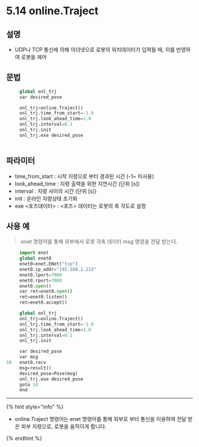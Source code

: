 ﻿# 5.14 online.Traject


## 설명 
* UDP나 TCP 통신에 의해 이더넷으로 로봇의 위치데이터가 입력될 때, 이를 반영하여 로봇을 제어 


## 문법 
```python
     global onl_trj
     var desired_pose 

     onl_trj=online.Traject()
     onl_trj.time_from_start=-1.0
     onl_trj.look_ahead_time=1.0
     onl_trj.interval=0.1
     onl_trj.init
     onl_trj.exe desired_pose
 
```

## 파라미터 
* time_from_start : 시작 지령으로 부터 경과된 시간 (-1= 미사용)
* look_ahead_time : 지령 출력을 위한 지연시간 (단위 [s])
* interval : 지령 사이의 시간 (단위 [s])
* init : 온라인 지령상태 초기화 
* exe <포즈데이터> : <포즈> 데이터는 로봇의 축 각도로 설정  



## 사용 예 
> enet 명령어를 통해 외부에서 로봇 각축 데이터 msg 명령을 전달 받는다. 

```python
     import enet
     global enet0
     enet0=enet.ENet("tcp")
     enet0.ip_addr="192.168.1.213"
     enet0.lport=7000
     enet0.rport=7000
     enet0.open()
     var ret=enet0.open()
     ret=enet0.listen()
     ret=enet0.accept()

     global onl_trj
     onl_trj=online.Traject()
     onl_trj.time_from_start=-1.0
     onl_trj.look_ahead_time=1.0
     onl_trj.interval=0.1
     onl_trj.init

     var desired_pose
     var msg
10   enet0.recv
     msg=result()
     desired_pose=Pose(msg)
     onl_trj.exe desired_pose
     goto 10
     end 
```


--- 
{% hint style="info" %}

* online.Traject 명령어는 enet 명령어를 통해 외부로 부터  통신을 이용하여 전달 받은 외부 지령으로, 로봇을 움직이게 합니다.    

{% endhint %}
